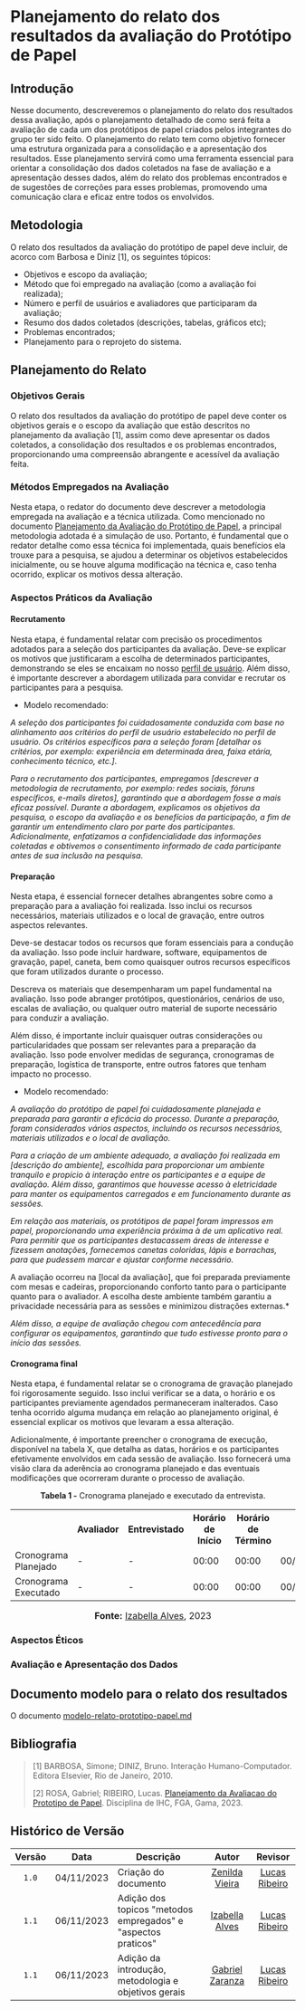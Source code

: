 # Planejamento do relato dos resultados da avaliação do Protótipo de Papel

## Introdução
Nesse documento, descreveremos o planejamento do relato dos resultados dessa avaliação, após o planejamento detalhado de como será feita a avaliação de cada um dos protótipos de papel criados pelos integrantes do grupo ter sido feito. O planejamento do relato tem como objetivo fornecer uma estrutura organizada para a consolidação e a apresentação dos resultados. Esse planejamento servirá como uma ferramenta essencial para orientar a consolidação dos dados coletados na fase de avaliação e a apresentação desses dados, além do relato dos problemas encontrados e de sugestões de correções para esses problemas, promovendo uma comunicação clara e eficaz entre todos os envolvidos.


## Metodologia
O relato dos resultados da avaliação do protótipo de papel deve incluir, de acorco com Barbosa e Diniz [1], os seguintes tópicos:

- Objetivos e escopo da avaliação;
- Método que foi empregado na avaliação (como a avaliação foi realizada);
- Número e perfil de usuários e avaliadores que participaram da avaliação;
- Resumo dos dados coletados (descrições, tabelas, gráficos etc);
- Problemas encontrados;
- Planejamento para o reprojeto do sistema.

## Planejamento do Relato

### Objetivos Gerais
O relato dos resultados da avaliação do protótipo de papel deve conter os objetivos gerais e o escopo da avaliação que estão descritos no planejamento da avaliação [1], assim como deve apresentar os dados coletados, a consolidação dos resultados e os problemas encontrados, proporcionando uma compreensão abrangente e acessível da avaliação feita.

### Métodos Empregados na Avaliação

Nesta etapa, o redator do documento deve descrever a metodologia empregada na avaliação e a técnica utilizada. Como mencionado no documento [Planejamento da Avaliação do Protótipo de Papel](https://github.com/Interacao-Humano-Computador/2023.2-NotaLegal/blob/main/docs/design-avaliacao-desenvolvimento%20II/prototipo_papel/planejamento_avaliacao_prototipo_papel.md), a principal metodologia adotada é a simulação de uso. Portanto, é fundamental que o redator detalhe como essa técnica foi implementada, quais benefícios ela trouxe para a pesquisa, se ajudou a determinar os objetivos estabelecidos inicialmente, ou se houve alguma modificação na técnica e, caso tenha ocorrido, explicar os motivos dessa alteração.

### Aspectos Práticos da Avaliação

#### Recrutamento

Nesta etapa, é fundamental relatar com precisão os procedimentos adotados para a seleção dos participantes da avaliação. Deve-se explicar os motivos que justificaram a escolha de determinados participantes, demonstrando se eles se encaixam no nosso [perfil de usuário](https://github.com/Interacao-Humano-Computador/2023.2-NotaLegal/blob/main/docs/analise%20de%20requisitos/perfil_usuario.md). Além disso, é importante descrever a abordagem utilizada para convidar e recrutar os participantes para a pesquisa.

- Modelo recomendado:
  
*A seleção dos participantes foi cuidadosamente conduzida com base no alinhamento aos critérios do perfil de usuário estabelecido no perfil de usuário. Os critérios específicos para a seleção foram [detalhar os critérios, por exemplo: experiência em determinada área, faixa etária, conhecimento técnico, etc.]*.

*Para o recrutamento dos participantes, empregamos [descrever a metodologia de recrutamento, por exemplo: redes sociais, fóruns específicos, e-mails diretos], garantindo que a abordagem fosse a mais eficaz possível. Durante a abordagem, explicamos os objetivos da pesquisa, o escopo da avaliação e os benefícios da participação, a fim de garantir um entendimento claro por parte dos participantes. Adicionalmente, enfatizamos a confidencialidade das informações coletadas e obtivemos o consentimento informado de cada participante antes de sua inclusão na pesquisa*.

#### Preparação
Nesta etapa, é essencial fornecer detalhes abrangentes sobre como a preparação para a avaliação foi realizada. Isso inclui os recursos necessários, materiais utilizados e o local de gravação, entre outros aspectos relevantes.

Deve-se destacar todos os recursos que foram essenciais para a condução da avaliação. Isso pode incluir hardware, software, equipamentos de gravação, papel, caneta, bem como quaisquer outros recursos específicos que foram utilizados durante o processo.

Descreva os materiais que desempenharam um papel fundamental na avaliação. Isso pode abranger protótipos, questionários, cenários de uso, escalas de avaliação, ou qualquer outro material de suporte necessário para conduzir a avaliação.

Além disso, é importante incluir quaisquer outras considerações ou particularidades que possam ser relevantes para a preparação da avaliação. Isso pode envolver medidas de segurança, cronogramas de preparação, logística de transporte, entre outros fatores que tenham impacto no processo.

- Modelo recomendado:
  
*A avaliação do protótipo de papel foi cuidadosamente planejada e preparada para garantir a eficácia do processo. Durante a preparação, foram considerados vários aspectos, incluindo os recursos necessários, materiais utilizados e o local de avaliação.*

*Para a criação de um ambiente adequado, a avaliação foi realizada em [descrição do ambiente], escolhida para proporcionar um ambiente tranquilo e propício à interação entre os participantes e a equipe de avaliação. Além disso, garantimos que houvesse acesso à eletricidade para manter os equipamentos carregados e em funcionamento durante as sessões.*

*Em relação aos materiais, os protótipos de papel foram impressos em papel, proporcionando uma experiência próxima à de um aplicativo real. Para permitir que os participantes destacassem áreas de interesse e fizessem anotações, fornecemos canetas coloridas, lápis e borrachas, para que pudessem marcar e ajustar conforme necessário.*

A avaliação ocorreu na [local da avaliação], que foi preparada previamente com mesas e cadeiras, proporcionando conforto tanto para o participante quanto para o avaliador. A escolha deste ambiente também garantiu a privacidade necessária para as sessões e minimizou distrações externas.*

*Além disso, a equipe de avaliação chegou com antecedência para configurar os equipamentos, garantindo que tudo estivesse pronto para o início das sessões.*
#### Cronograma final

Nesta etapa, é fundamental relatar se o cronograma de gravação planejado foi rigorosamente seguido. Isso inclui verificar se a data, o horário e os participantes previamente agendados permaneceram inalterados. Caso tenha ocorrido alguma mudança em relação ao planejamento original, é essencial explicar os motivos que levaram a essa alteração.

Adicionalmente, é importante preencher o cronograma de execução, disponível na tabela X, que detalha as datas, horários e os participantes efetivamente envolvidos em cada sessão de avaliação. Isso fornecerá uma visão clara da aderência ao cronograma planejado e das eventuais modificações que ocorreram durante o processo de avaliação.

<div align="center">
<p><b>Tabela 1 -</b> Cronograma planejado e executado da entrevista.</p>
  
  <table>
  <tr>
    <th></th>
    <th>Avaliador</th>
    <th>Entrevistado</th>
    <th>Horário de Início</th>
    <th>Horário de Término</th>
    <th>Data</th>
    <th>Local</th>
  </tr>
  <tr>
    <td>Cronograma Planejado</td>
    <td>-</td>
    <td>-</td>
    <td>00:00</td>
    <td>00:00</td>
    <td>00/00/2023</td>
    <td>Presencial</td>
  </tr>
  <tr>
    <td>Cronograma Executado</td>
    <td>-</td>
    <td>-</td>
    <td>00:00</td>
    <td>00:00</td>
    <td>00/00/2023</td>
    <td>Presencial</td>
  </tr>
</table>

<font size="3"><p style="text-align: center"><b>Fonte:</b> <a href="https://github.com/izabellaalves">Izabella Alves</a>, 2023</p></font>
</div>

### Aspectos Éticos


### Avaliação e Apresentação dos Dados


## Documento modelo para o relato dos resultados

O documento [modelo-relato-prototipo-papel.md](https://github.com/Interacao-Humano-Computador/2023.2-NotaLegal/blob/main/docs/design-avaliacao-desenvolvimento%20II/prototipo_papel/modelo-relato-prototipo-papel.md) 


## Bibliografia

> [1] BARBOSA, Simone; DINIZ, Bruno. Interação Humano-Computador. Editora Elsevier, Rio de Janeiro, 2010.
>
> [2] ROSA, Gabriel; RIBEIRO, Lucas. [Planejamento da Avaliacao do Prototipo de Papel](https://github.com/Interacao-Humano-Computador/2023.2-NotaLegal/blob/main/docs/design-avaliacao-desenvolvimento%20II/prototipo_papel/planejamento_avaliacao_prototipo_papel.md). Disciplina de IHC, FGA, Gama, 2023.
>

## Histórico de Versão

| Versão | Data       | Descrição            |                       Autor                        |                     Revisor                      |
| :----: | ---------- | -------------------- | :------------------------------------------------: | :----------------------------------------------: |
| `1.0`  | 04/11/2023 | Criação do documento |   [Zenilda Vieira](https://github.com/zenildavieira)   |  [Lucas Ribeiro](https://github.com/lucassouzs)  |
| `1.1`  | 06/11/2023 | Adição dos topicos "metodos empregados" e "aspectos praticos" |   [Izabella Alves](https://github.com/izabellaalves)   |  [Lucas Ribeiro](https://github.com/lucassouzs)  |
| `1.1`  | 06/11/2023 | Adição da introdução, metodologia e objetivos gerais |   [Gabriel Zaranza](https://github.com/GZaranza)   |  [Lucas Ribeiro](https://github.com/lucassouzs)  |
